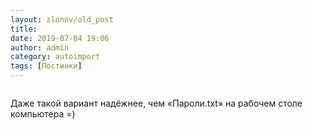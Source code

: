 ```yaml
---
layout: zlonov/old_post
title: 
date: 2019-07-04 19:06
author: admin
category: autoimport
tags: [Постинки]
---
```

<!-- wp:image {"id":72746,"align":"center"} -->
<div class="wp-block-image"><figure class="aligncenter"><img src="/assets/uploads/3rs7pq7qd7831.jpg" alt="" class="wp-image-72746"/></figure></div>
<!-- /wp:image -->


Даже такой вариант надёжнее, чем «Пароли.txt» на рабочем столе компьютера =)

